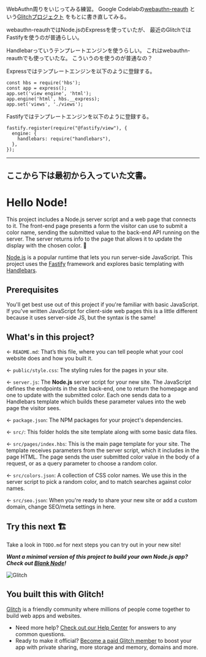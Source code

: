 WebAuthn周りをいじってみる練習。
Google Codelabの[webauthn-reauth](https://developers.google.com/codelabs/webauthn-reauth)
という[Glitchプロジェクト](https://glitch.com/edit/#!/webauthn-codelab-start)
をもとに書き直してみる。

webauthn-reauthではNode.jsのExpressを使っていたが、
最近のGlitchではFastifyを使うのが普通らしい。

Handlebarっていうテンプレートエンジンを使うらしい。
これはwebauthn-reauthでも使っていたな。
こういうのを使うのが普通なの？

Expressではテンプレートエンジンを以下のように登録する。
```
const hbs = require('hbs');
const app = express();
app.set('view engine', 'html');
app.engine('html', hbs.__express);
app.set('views', './views');
```

Fastifyではテンプレートエンジンを以下のように登録する。
```
fastify.register(require("@fastify/view"), {
  engine: {
    handlebars: require("handlebars"),
  },
});
```


----------------
ここから下は最初から入っていた文書。
----------------
# Hello Node!

This project includes a Node.js server script and a web page that connects to it. The front-end page presents a form the visitor can use to submit a color name, sending the submitted value to the back-end API running on the server. The server returns info to the page that allows it to update the display with the chosen color. 🎨

[Node.js](https://nodejs.org/en/about/) is a popular runtime that lets you run server-side JavaScript. This project uses the [Fastify](https://www.fastify.io/) framework and explores basic templating with [Handlebars](https://handlebarsjs.com/).

## Prerequisites

You'll get best use out of this project if you're familiar with basic JavaScript. If you've written JavaScript for client-side web pages this is a little different because it uses server-side JS, but the syntax is the same!

## What's in this project?

← `README.md`: That’s this file, where you can tell people what your cool website does and how you built it.

← `public/style.css`: The styling rules for the pages in your site.

← `server.js`: The **Node.js** server script for your new site. The JavaScript defines the endpoints in the site back-end, one to return the homepage and one to update with the submitted color. Each one sends data to a Handlebars template which builds these parameter values into the web page the visitor sees.

← `package.json`: The NPM packages for your project's dependencies.

← `src/`: This folder holds the site template along with some basic data files.

← `src/pages/index.hbs`: This is the main page template for your site. The template receives parameters from the server script, which it includes in the page HTML. The page sends the user submitted color value in the body of a request, or as a query parameter to choose a random color.

← `src/colors.json`: A collection of CSS color names. We use this in the server script to pick a random color, and to match searches against color names.

← `src/seo.json`: When you're ready to share your new site or add a custom domain, change SEO/meta settings in here.

## Try this next 🏗️

Take a look in `TODO.md` for next steps you can try out in your new site!

___Want a minimal version of this project to build your own Node.js app? Check out [Blank Node](https://glitch.com/edit/#!/remix/glitch-blank-node)!___

![Glitch](https://cdn.glitch.com/a9975ea6-8949-4bab-addb-8a95021dc2da%2FLogo_Color.svg?v=1602781328576)

## You built this with Glitch!

[Glitch](https://glitch.com) is a friendly community where millions of people come together to build web apps and websites.

- Need more help? [Check out our Help Center](https://help.glitch.com/) for answers to any common questions.
- Ready to make it official? [Become a paid Glitch member](https://glitch.com/pricing) to boost your app with private sharing, more storage and memory, domains and more.

